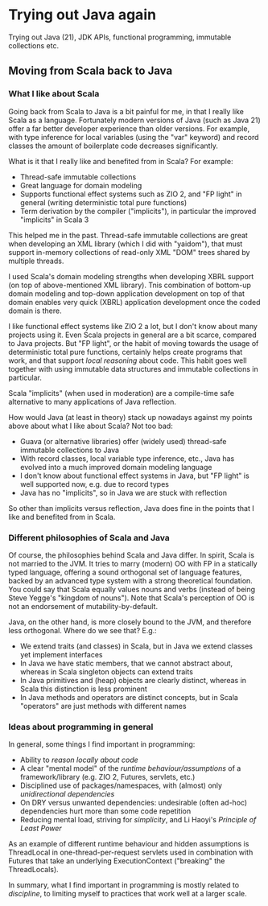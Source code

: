 
Trying out Java again
=====================

Trying out Java (21), JDK APIs, functional programming, immutable collections etc.

Moving from Scala back to Java
------------------------------

### What I like about Scala

Going back from Scala to Java is a bit painful for me, in that I really like Scala as a language. Fortunately modern
versions of Java (such as Java 21) offer a far better developer experience than older versions. For example, with type
inference for local variables (using the "var" keyword) and record classes the amount of boilerplate code decreases
significantly.

What is it that I really like and benefited from in Scala? For example:

+ Thread-safe immutable collections
+ Great language for domain modeling
+ Supports functional effect systems such as ZIO 2, and "FP light" in general (writing deterministic total pure functions)
+ Term derivation by the compiler ("implicits"), in particular the improved "implicits" in Scala 3

This helped me in the past. Thread-safe immutable collections are great when developing an XML library (which I did with
"yaidom"), that must support in-memory collections of read-only XML "DOM" trees shared by multiple threads.

I used Scala's domain modeling strengths when developing XBRL support (on top of above-mentioned XML library). Tnis
combination of bottom-up domain modeling and top-down application development on top of that domain enables very quick
(XBRL) application development once the coded domain is there.

I like functional effect systems like ZIO 2 a lot, but I don't know about many projects using it. Even Scala projects in
general are a bit scarce, compared to Java projects. But "FP light", or the habit of moving towards the usage of
deterministic total pure functions, certainly helps create programs that work, and that support *local reasoning* about
code. This habit goes well together with using immutable data structures and immutable collections in particular.

Scala "implicits" (when used in moderation) are a compile-time safe alternative to many applications of Java reflection.

How would Java (at least in theory) stack up nowadays against my points above about what I like about Scala? Not too bad:

+ Guava (or alternative libraries) offer (widely used) thread-safe immutable collections to Java
+ With record classes, local variable type inference, etc., Java has evolved into a much improved domain modeling language
+ I don't know about functional effect systems in Java, but "FP light" is well supported now, e.g. due to record types
+ Java has no "implicits", so in Java we are stuck with reflection

So other than implicits versus reflection, Java does fine in the points that I like and benefited from in Scala.

### Different philosophies of Scala and Java

Of course, the philosophies behind Scala and Java differ. In spirit, Scala is not married to the JVM. It tries to marry
(modern) OO with FP in a statically typed language, offering a sound orthogonal set of language features, backed by an
advanced type system with a strong theoretical foundation. You could say that Scala equally values nouns and verbs
(instead of being Steve Yegge's "kingdom of nouns"). Note that Scala's perception of OO is not an endorsement of
mutability-by-default.

Java, on the other hand, is more closely bound to the JVM, and therefore less orthogonal. Where do we see that? E.g.:

+ We extend traits (and classes) in Scala, but in Java we extend classes yet implement interfaces
+ In Java we have static members, that we cannot abstract about, whereas in Scala singleton objects can extend traits
+ In Java primitives and (heap) objects are clearly distinct, whereas in Scala this distinction is less prominent
+ In Java methods and operators are distinct concepts, but in Scala "operators" are just methods with different names

### Ideas about programming in general

In general, some things I find important in programming:

+ Ability to *reason locally about code*
+ A clear "mental model" of the *runtime behaviour/assumptions* of a framework/library (e.g. ZIO 2, Futures, servlets, etc.)
+ Disciplined use of packages/namespaces, with (almost) only *unidirectional dependencies*
+ On DRY versus unwanted dependencies: undesirable (often ad-hoc) dependencies hurt more than some code repetition
+ Reducing mental load, striving for *simplicity*, and Li Haoyi's *Principle of Least Power*

As an example of different runtime behaviour and hidden assumptions is ThreadLocal in one-thread-per-request servlets used in
combination with Futures that take an underlying ExecutionContext ("breaking" the ThreadLocals).

In summary, what I find important in programming is mostly related to *discipline*, to limiting myself to practices that
work well at a larger scale.

